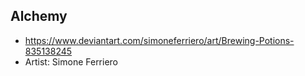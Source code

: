 ## Alchemy
- https://www.deviantart.com/simoneferriero/art/Brewing-Potions-835138245
- Artist: Simone Ferriero

